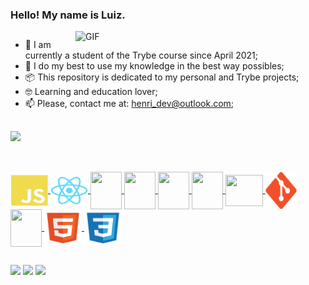 ### Hello! My name is Luiz.

  <img align="right" alt="GIF" src="https://cdn.dribbble.com/users/416610/screenshots/4801105/coding_desk_flat_vector_ui_ux_design_illustration_motion_animation_gif2.gif" width="400px" />
  
  ##

-  📖 I am currently a student of the Trybe course since April 2021;
-  🥇 I do my best to use my knowledge in the best way possibles;
-  📦 This repository is dedicated to my personal and Trybe projects;
-  🤓 Learning and education lover;
-  📫 Please, contact me at: henri_dev@outlook.com;

  ##

 <div>
  <a href="https://github.com/lzzhenrique">
  <img height="180em" src="https://github-readme-stats.vercel.app/api?username=lzzhenrique&show_icons=true&theme=dracula&include_all_commits=true&count_private=true"/>
</div>
  
  ##

<div style="display: inline_block"><br>
  <img align="center" alt="Luiz-Js" height="50" width="60" src="https://raw.githubusercontent.com/devicons/devicon/master/icons/javascript/javascript-plain.svg">
  <img align="center" alt="Luiz-React" height="50" width="60" src="https://raw.githubusercontent.com/devicons/devicon/master/icons/react/react-original.svg">
  <img align="center" src="https://cdn.jsdelivr.net/gh/devicons/devicon/icons/nodejs/nodejs-original.svg" width="50" height="60" />
  <img align="center" src="https://cdn.jsdelivr.net/gh/devicons/devicon/icons/express/express-original.svg" width="50" height="60" />
  <img align="center" src="https://cdn.jsdelivr.net/gh/devicons/devicon/icons/mongodb/mongodb-original.svg" width="50" height="60" />
  <img align="center" src="https://cdn.jsdelivr.net/gh/devicons/devicon/icons/mysql/mysql-original.svg" width="50" height="60" />
  <img align="center" src="https://cdn.jsdelivr.net/gh/devicons/devicon/icons/mocha/mocha-plain.svg" height="50" width="60"  />
  <img align="center" src="https://raw.githubusercontent.com/devicons/devicon/master/icons/git/git-original.svg" alt="git" width="50" height="60"/>
  <img align="center" src="https://cdn.jsdelivr.net/gh/devicons/devicon/icons/jest/jest-plain.svg" width="50" height="60" />
  <img align="center" alt="Luiz-HTML" height="50" width="60" src="https://raw.githubusercontent.com/devicons/devicon/master/icons/html5/html5-original.svg">
  <img align="center" alt="Luiz-CSS" height="50" width="60" src="https://raw.githubusercontent.com/devicons/devicon/master/icons/css3/css3-original.svg">



</div>
  

  ##
  
<div>
</a> 
  <a href = "mailto:contatoluiz_henrique@outlook.com"><img src="https://img.shields.io/badge/-Gmail-%23333?style=for-the-badge&logo=gmail&logoColor=white" target="_blank"></a>
  <a href = "https://twitter.com/Lzz_Henrique"><img src="https://img.shields.io/badge/Twitter-1DA1F2?style=for-the-badge&logo=twitter&logoColor=white" target="_blank"></a>
  <a href="https://www.linkedin.com/in/luiz-henri" target="_blank"><img src="https://img.shields.io/badge/-LinkedIn-%230077B5?style=for-the-badge&logo=linkedin&logoColor=white" target="_blank"></a>
</div>
